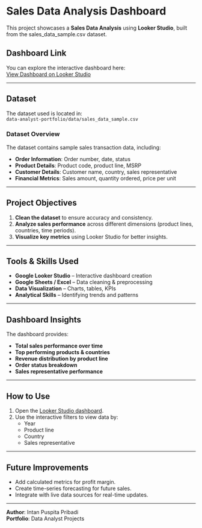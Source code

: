 # Sales Data Analysis Dashboard

This project showcases a **Sales Data Analysis** using **Looker Studio**, built from the sales_data_sample.csv dataset.  

## Dashboard Link
You can explore the interactive dashboard here:  
[View Dashboard on Looker Studio](https://lookerstudio.google.com/reporting/3c187da9-882d-43de-8d3f-2a38211a67b1)

---

## Dataset
The dataset used is located in:  
`data-analyst-portfolio/data/sales_data_sample.csv`

### Dataset Overview
The dataset contains sample sales transaction data, including:
- **Order Information**: Order number, date, status
- **Product Details**: Product code, product line, MSRP
- **Customer Details**: Customer name, country, sales representative
- **Financial Metrics**: Sales amount, quantity ordered, price per unit

---

## Project Objectives
1. **Clean the dataset** to ensure accuracy and consistency.
2. **Analyze sales performance** across different dimensions (product lines, countries, time periods).
3. **Visualize key metrics** using Looker Studio for better insights.

---

## Tools & Skills Used
- **Google Looker Studio** – Interactive dashboard creation
- **Google Sheets / Excel** – Data cleaning & preprocessing
- **Data Visualization** – Charts, tables, KPIs
- **Analytical Skills** – Identifying trends and patterns

---

## Dashboard Insights
The dashboard provides:
- **Total sales performance over time**
- **Top performing products & countries**
- **Revenue distribution by product line**
- **Order status breakdown**
- **Sales representative performance**

---

## How to Use
1. Open the [Looker Studio dashboard](https://lookerstudio.google.com/reporting/3c187da9-882d-43de-8d3f-2a38211a67b1).
2. Use the interactive filters to view data by:
   - Year
   - Product line
   - Country
   - Sales representative

---

## Future Improvements
- Add calculated metrics for profit margin.
- Create time-series forecasting for future sales.
- Integrate with live data sources for real-time updates.

---

**Author**: Intan Puspita Pribadi  
**Portfolio**: Data Analyst Projects

